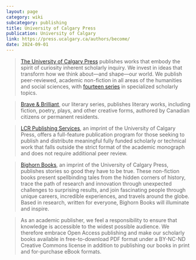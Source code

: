 ```yaml
---
layout: page
category: wiki
subcategory: publishing
title: University of Calgary Press
publication: University of Calgary
link: https://press.ucalgary.ca/authors/become/
date: 2024-09-01
---
```


> [The University of Calgary Press](https://press.ucalgary.ca/) publishes works that embody the spirit of curiosity inherent scholarly inquiry. We invest in ideas that transform how we think about—and shape—our world. We publish peer-reviewed, academic non-fiction in all areas of the humanities and social sciences, with [fourteen series](https://press.ucalgary.ca/our-series/) in specialized scholarly topics.

> [Brave & Brilliant](https://press.ucalgary.ca/series/brave-brilliant/), our literary series, publishes literary works, including fiction, poetry, plays, and other creative forms, authored by Canadian citizens or permanent residents.

> [LCR Publishing Services](https://press.ucalgary.ca/lcrps/), an imprint of the University of Calgary Press, offers a full-feature publication program for those seeking to publish and distribute meaningful fully funded scholarly or technical work that falls outside the strict format of the academic monograph and does not require additional peer review.

> [Bighorn Books](https://press.ucalgary.ca/bighorn/), an imprint of the University of Calgary Press, publishes stories so good they have to be true. These non-fiction books present spellbinding tales from the hidden corners of history, trace the path of research and innovation through unexpected challenges to surprising results, and join fascinating people through unique careers, incredible experiences, and travels around the globe. Based in research, written for everyone, Bighorn Books will illuminate and inspire.

> As an academic publisher, we feel a responsibility to ensure that knowledge is accessible to the widest possible audience. We therefore embrace Open Access publishing and make our scholarly books available in free-to-download PDF format under a BY-NC-ND Creative Commons license in addition to publishing our books in print and for-purchase eBook formats.
